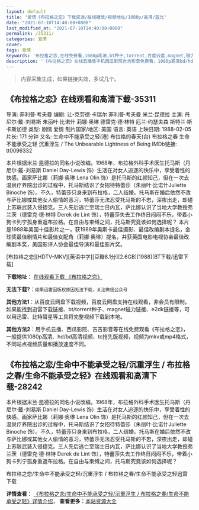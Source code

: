 ```yaml
---
layout: default
title: '爱情《布拉格之恋》下载资源/在线播放/视频地址/1080p/高清/蓝光'
date: "2021-07-10T14:40:00+0800"
last_modified_at: "2021-07-10T14:40:00+0800"
permalink: /35311/
categories: 爱情
cover:
tags: 爱情
keywords: '布拉格之恋,在线免费看,1080p高清,bt种子,torrent,百度云盘,magnet,磁力链,迅雷下载资源'
description: '《布拉格之恋》在线云播放手机西瓜影院吉吉影音免费看，1080p高清bd/hd未删减完整版和tc抢先枪版，mkv/mp4格式，附带bt/torrent种子、magnet/磁力链、百度云盘、网盘资源迅雷下载链接'
---
```


>内容采集生成，如果链接失效，多试几个。


## 《布拉格之恋》在线观看和高清下载-35311

导演: 菲利普·考夫曼 编剧: 让-克劳德·卡瑞尔 菲利普·考夫曼 米兰·昆德拉 主演: 丹尼尔·戴-刘易斯 朱丽叶·比诺什 莉娜·奥琳 德雷克·德·林特 厄兰·约瑟夫森 斯特兰·斯卡斯加德 类型: 剧情 爱情 制片国家/地区: 美国 语言: 英语 上映日期: 1988-02-05 片长: 171 分钟 又名: 生命中不能承受之轻(港) 布拉格的春天(台) 布拉格之春 生命不能承受之轻 沉重浮生 / The Unbearable Lightness of Being IMDb链接: tt0096332

本片根据米兰·昆德拉的同名小说改编。1968年，布拉格外科手术医生托马斯（丹尼尔·戴-刘易斯 Daniel Day-Lewis 饰）生活在对女人追逐的快乐中，享受着性的快感。画家萨比娜（莉娜·奥琳 Lena Olin 饰）是托马斯的红颜知己，但在一次去温泉疗养院出诊的过程中，托马斯结识了女招待特蕾莎（朱丽叶·比诺什Juliette Binoche 饰）。不久，特蕾莎只身来到布拉格，二人结婚。托马斯在婚后依然不改与萨比娜或其他女人偷情的恶习，特蕾莎无法忍受托马斯的不忠，深夜出走，却碰上苏联武装入侵捷克。三人先后逃亡至瑞士日内瓦，萨比娜认识了当地大学教授弗兰茨（德雷克·德·林特 Derek de Lint 饰），特蕾莎失去工作终日闷闷不乐，带着小狗卡列宁孤身重返布拉格。在自由与束缚之间，托马斯究竟该如何选择呢？ 本片是1988年美国十佳影片之一，获1989年奥斯卡最佳摄影、最佳改编剧本提名，金球奖最佳剧情片和最佳女配角（莉娜·奥琳）提名，并获英国电影电视协会最佳改编剧本奖，美国影评人协会最佳导演和最佳影片奖。


[布拉格之恋][HDTV-MKV][英语中字][豆瓣8.1分][2.6GB][1988][BT下载/迅雷下载]

**下载地址**： [在线观看下载 《布拉格之恋》](https://www.btdx8.com/torrent/the_unbearable_lightness_of_being_1988.html) 


**无法下载?**：`如果迅雷因版权原因无法下载，关注微信公众号 `

**其他方法1**：从百度云网盘下载视频，百度云网盘支持在线观看，非会员有限制，如果能找到迅雷下载链接、bt/torrent种子、magnet磁力链接、e2dk链接等，可以用迅雷、比特彗星等工具将完整视频下载到本地。

**其他方法2**：用手机云播、西瓜影院、吉吉影音等在线免费观看《布拉格之恋》，一般提供1080p高清、hd/bd高清视频、tc抢先版视频，视频为mkv或mp4格式，不同站点视频质量和播放速度不同。


## 《布拉格之恋/生命中不能承受之轻/沉重浮生 / 布拉格之春/生命不能承受之轻》在线观看和高清下载-28242

本片根据米兰·昆德拉的同名小说改编。1968年，布拉格外科手术医生托马斯（丹尼尔·戴-刘易斯 Daniel Day-Lewis 饰）生活在对女人追逐的快乐中，享受着性的快感。画家萨比娜（莉娜&middot;奥琳 Lena Olin 饰）是托马斯的红颜知己，但在一次去温泉疗养院出诊的过程中，托马斯结识了女招待特蕾莎（朱丽叶·比诺什Juliette Binoche 饰）。不久，特蕾莎只身来到布拉格，二人结婚。托马斯在婚后依然不改与萨比娜或其他女人偷情的恶习，特蕾莎无法忍受托马斯的不忠，深夜出走，却碰上苏联武装入侵捷克。三人先后逃亡至瑞士日内瓦，萨比娜认识了当地大学教授弗兰茨（德雷克·德&middot;林特 Derek de Lint 饰），特蕾莎失去工作终日闷闷不乐，带着小狗卡列宁孤身重返布拉格。在自由与束缚之间，托马斯究竟该如何选择呢？


布拉格之恋/生命中不能承受之轻/沉重浮生 / 布拉格之春/生命不能承受之轻迅雷下载

**详情查看**： [《布拉格之恋/生命中不能承受之轻/沉重浮生 / 布拉格之春/生命不能承受之轻》详情介绍](/movie/28242/)， **查看更多**：[本站资源大全](/movie/t/all/)

